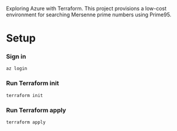 Exploring Azure with Terraform. This project provisions a low-cost environment for searching Mersenne prime numbers using Prime95.

# Setup

### Sign in
```
az login
```

### Run Terraform init
```
terraform init
```

### Run Terraform apply
```
terraform apply
```
